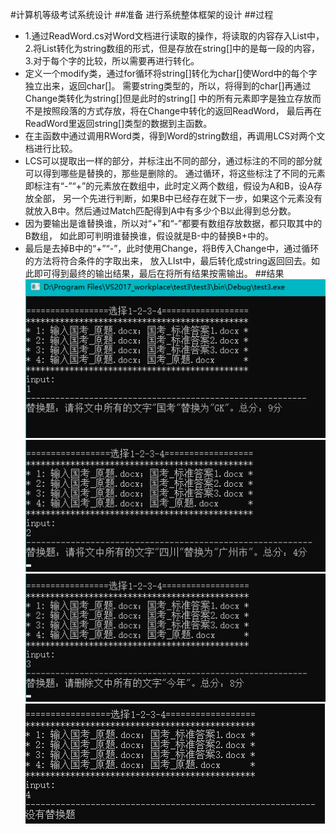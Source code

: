 #计算机等级考试系统设计
##准备
进行系统整体框架的设计
##过程
* 1.通过ReadWord.cs对Word文档进行读取的操作，将读取的内容存入List中，
  2.将List转化为string数组的形式，但是存放在string[]中的是每一段的内容，
  3.对于每个字的比较，所以需要再进行转化。
* 定义一个modify类，通过for循环将string[]转化为char[]使Word中的每个字独立出来，返回char[]。
需要string类型的，所以，将得到的char[]再通过Change类转化为string[]但是此时的string[]
中的所有元素即字是独立存放而不是按照段落的方式存放，将在Change中转化的返回ReadWord，
最后再在ReadWord里返回string[]类型的数据到主函数。
* 在主函数中通过调用RWord类，得到Word的string数组，再调用LCS对两个文档进行比较。
* LCS可以提取出一样的部分，并标注出不同的部分，通过标注的不同的部分就可以得到哪些是替换的，那些是删除的。
通过循环，将这些标注了不同的元素即标注有“-”“+”的元素放在数组中，此时定义两个数组，假设为A和B，设A存放全部，
另一个先进行判断，如果B中已经存在就下一步，如果这个元素没有就放入B中。然后通过Match匹配得到A中有多少个B以此得到总分数。
* 因为要输出是谁替换谁，所以对“+”和“-”都要有数组存放数据，都只取其中的B数组，
如此即可判明谁替换谁，假设就是B-中的替换B+中的。
* 最后是去掉B中的“+”“-”，此时使用Change，将B传入Change中，通过循环的方法将符合条件的字取出来，
放入LIst中，最后转化成string返回回去。如此即可得到最终的输出结果，最后在将所有结果按需输出。
##结果
![ImageText](https://raw.githubusercontent.com/D-Shanks/CSharp/master/test3/img/QQ%E6%88%AA%E5%9B%BE20181030230518.png)
![ImageText](https://raw.githubusercontent.com/D-Shanks/CSharp/master/test3/img/QQ%E6%88%AA%E5%9B%BE20181030230609.png)
![ImageText](https://raw.githubusercontent.com/D-Shanks/CSharp/master/test3/img/QQ%E6%88%AA%E5%9B%BE20181030230625.png)
![ImageText](https://raw.githubusercontent.com/D-Shanks/CSharp/master/test3/img/QQ%E6%88%AA%E5%9B%BE20181030230637.png)
